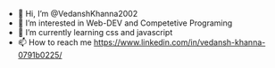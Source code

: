 - 👋 Hi, I’m @VedanshKhanna2002
- 👀 I’m interested in Web-DEV and Competetive Programing
- 🌱 I’m currently learning css and javascript
- 📫 How to reach me https://www.linkedin.com/in/vedansh-khanna-0791b0225/

<!---
VedanshKhanna2002/VedanshKhanna2002 is a ✨ special ✨ repository because its `README.md` (this file) appears on your GitHub profile.
You can click the Preview link to take a look at your changes.
--->

